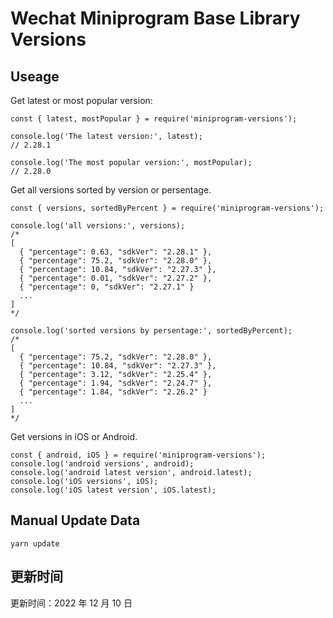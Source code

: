 
# Wechat Miniprogram Base Library Versions

## Useage

Get latest or most popular version:

```;
const { latest, mostPopular } = require('miniprogram-versions');

console.log('The latest version:', latest);
// 2.28.1

console.log('The most popular version:', mostPopular);
// 2.28.0

```

Get all versions sorted by version or persentage.

```
const { versions, sortedByPercent } = require('miniprogram-versions');

console.log('all versions:', versions);
/*
[
  { "percentage": 0.63, "sdkVer": "2.28.1" },
  { "percentage": 75.2, "sdkVer": "2.28.0" },
  { "percentage": 10.84, "sdkVer": "2.27.3" },
  { "percentage": 0.01, "sdkVer": "2.27.2" },
  { "percentage": 0, "sdkVer": "2.27.1" }
  ...
]
*/

console.log('sorted versions by persentage:', sortedByPercent);
/*
[
  { "percentage": 75.2, "sdkVer": "2.28.0" },
  { "percentage": 10.84, "sdkVer": "2.27.3" },
  { "percentage": 3.12, "sdkVer": "2.25.4" },
  { "percentage": 1.94, "sdkVer": "2.24.7" },
  { "percentage": 1.84, "sdkVer": "2.26.2" }
  ...
]
*/
```

Get versions in iOS or Android.

```
const { android, iOS } = require('miniprogram-versions');
console.log('android versions', android);
console.log('android latest version', android.latest);
console.log('iOS versions', iOS);
console.log('iOS latest version', iOS.latest);
```

## Manual Update Data

```
yarn update
```

## 更新时间

更新时间：2022 年 12 月 10 日
